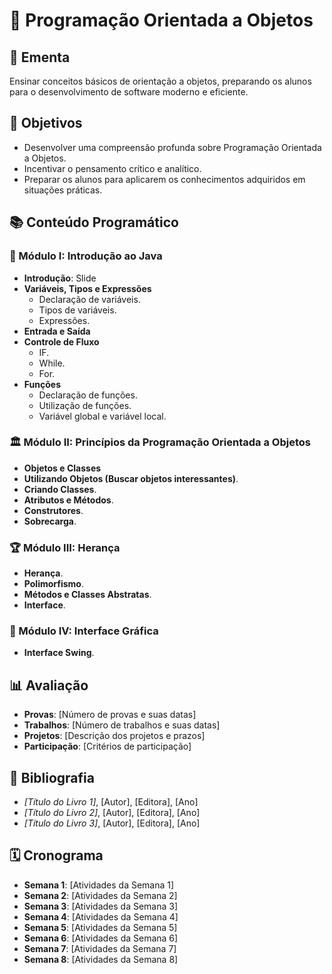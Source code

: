 # 🚀 Programação Orientada a Objetos

## 📜 Ementa
Ensinar conceitos básicos de orientação a objetos, preparando os alunos para o desenvolvimento de software moderno e eficiente.

## 🎯 Objetivos
- Desenvolver uma compreensão profunda sobre Programação Orientada a Objetos.
- Incentivar o pensamento crítico e analítico.
- Preparar os alunos para aplicarem os conhecimentos adquiridos em situações práticas.

## 📚 Conteúdo Programático

### 📌 Módulo I: Introdução ao Java
- **Introdução**: Slide
- **Variáveis, Tipos e Expressões**
  - Declaração de variáveis.
  - Tipos de variáveis.
  - Expressões.
- **Entrada e Saída**
- **Controle de Fluxo**
  - IF.
  - While.
  - For.
- **Funções**
  - Declaração de funções.
  - Utilização de funções.
  - Variável global e variável local.

### 🏛️ Módulo II: Princípios da Programação Orientada a Objetos
- **Objetos e Classes**
- **Utilizando Objetos (Buscar objetos interessantes)**.
- **Criando Classes**.
- **Atributos e Métodos**.
- **Construtores**.
- **Sobrecarga**.

### 🏆 Módulo III: Herança
- **Herança**.
- **Polimorfismo**.
- **Métodos e Classes Abstratas**.
- **Interface**.

### 🎨 Módulo IV: Interface Gráfica
- **Interface Swing**.

## 📊 Avaliação
- **Provas**: [Número de provas e suas datas]
- **Trabalhos**: [Número de trabalhos e suas datas]
- **Projetos**: [Descrição dos projetos e prazos]
- **Participação**: [Critérios de participação]

## 📖 Bibliografia
- *[Título do Livro 1]*, [Autor], [Editora], [Ano]
- *[Título do Livro 2]*, [Autor], [Editora], [Ano]
- *[Título do Livro 3]*, [Autor], [Editora], [Ano]

## 🗓️ Cronograma
- **Semana 1**: [Atividades da Semana 1]
- **Semana 2**: [Atividades da Semana 2]
- **Semana 3**: [Atividades da Semana 3]
- **Semana 4**: [Atividades da Semana 4]
- **Semana 5**: [Atividades da Semana 5]
- **Semana 6**: [Atividades da Semana 6]
- **Semana 7**: [Atividades da Semana 7]
- **Semana 8**: [Atividades da Semana 8]
